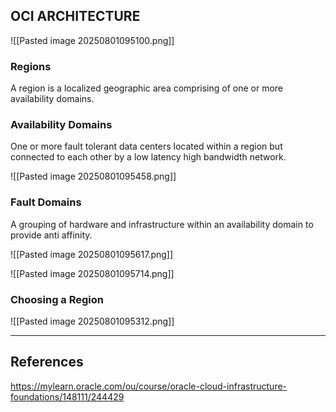 ## OCI ARCHITECTURE

![[Pasted image 20250801095100.png]]
### Regions

A region is a localized geographic area comprising of one or more availability domains.

### Availability Domains

One or more fault tolerant data centers located within a region but connected to each other by a low latency high bandwidth network.

![[Pasted image 20250801095458.png]]

### Fault Domains

A grouping of hardware and infrastructure within an availability domain to provide anti affinity.

![[Pasted image 20250801095617.png]]

![[Pasted image 20250801095714.png]]

### Choosing a Region

![[Pasted image 20250801095312.png]]

---

## References

https://mylearn.oracle.com/ou/course/oracle-cloud-infrastructure-foundations/148111/244429